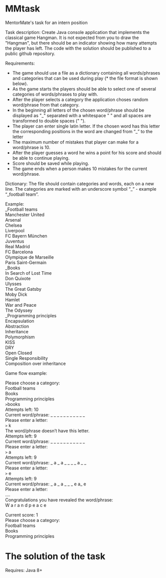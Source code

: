 # MMtask
MentorMate's task for an intern position

Task description:
Create Java console application that implements the classical game Hangman. It is not expected from you to draw the "Hangman", but there should be an indicator showing how many attempts the player has left. The code with the solution should be published to a public github repository.

Requirements:
* The game should use a file as a dictionary containing all words/phrases and categories that can be used during play (* the file format is shown below).
* As the game starts the players should be able to select one of several categories of words/phrases to play with.
* After the player selects a category the application choses random word/phrase from that category.
* In the beginning all letters of the chosen word/phrase should be displayed as "_" separated with a whitespace " " and all spaces are transformed to double spaces (" ").
* The player can enter single latin letter. If the chosen word has this letter the corresponding positions in the word are changed from “_” to the letter
* The maximum number of mistakes that player can make for a word/phrase is 10.
* After the player guesses a word he wins a point for his score and should be able to continue playing.
* Score should be saved while playing.
* The game ends when a person makes 10 mistakes for the current word/phrase.

Dictionary:
The file should contain categories and words, each on a new line. The categories are marked with an underscore symbol “_” - example “_football team”.

Example:  
_Football teams  
Manchester United  
Arsenal  
Chelsea  
Liverpool  
FC Bayern München  
Juventus  
Real Madrid  
FC Barcelona  
Olympique de Marseille  
Paris Saint-Germain  
_Books  
In Search of Lost Time  
Don Quixote  
Ulysses  
The Great Gatsby  
Moby Dick  
Hamlet  
War and Peace  
The Odyssey  
_Programming principles  
Encapsulation  
Abstraction  
Inheritance  
Polymorphism  
KISS  
DRY  
Open Closed  
Single Responsibility  
Composition over inheritance  

Game flow example:

Please choose a category:  
Football teams  
Books  
Programming principles  
`>`books  
Attempts left: 10  
Current word/phrase: _ _ _ _ _ _ _ _ _ _ _  
Please enter a letter:  
`>` k  
The word/phrase doesn’t have this letter.  
Attempts left: 9  
Current word/phrase: _ _ _ _ _ _ _ _ _ _ _  
Please enter a letter:  
`>` a  
Attempts left: 9  
Current word/phrase: _ a _ a _ _ _ _ a _ _  
Please enter a letter:  
`>` e  
Attempts left: 9  
Current word/phrase: _ a _ a _ _ _ e a_ e  
Please enter a letter:  
....  
Congratulations you have revealed the word/phrase:  
W a r a n d p e a c e  

Current score: 1  
Please choose a category:  
Football teams  
Books  
Programming principles  

# The solution of the task
Requires: Java 8+
